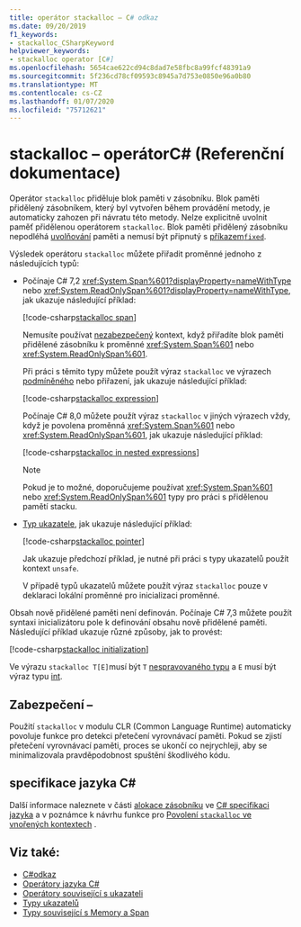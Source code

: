 ```yaml
---
title: operátor stackalloc – C# odkaz
ms.date: 09/20/2019
f1_keywords:
- stackalloc_CSharpKeyword
helpviewer_keywords:
- stackalloc operator [C#]
ms.openlocfilehash: 5654cae622cd94c8dad7e58fbc8a99fcf48391a9
ms.sourcegitcommit: 5f236cd78cf09593c8945a7d753e0850e96a0b80
ms.translationtype: MT
ms.contentlocale: cs-CZ
ms.lasthandoff: 01/07/2020
ms.locfileid: "75712621"
---
```

# <a name="stackalloc-operator-c-reference"></a>stackalloc – operátorC# (Referenční dokumentace)

Operátor `stackalloc` přiděluje blok paměti v zásobníku. Blok paměti přidělený zásobníkem, který byl vytvořen během provádění metody, je automaticky zahozen při návratu této metody. Nelze explicitně uvolnit paměť přidělenou operátorem `stackalloc`. Blok paměti přidělený zásobníku nepodléhá [uvolňování](../../../standard/garbage-collection/index.md) paměti a nemusí být připnutý s [příkazem`fixed`](../keywords/fixed-statement.md).

Výsledek operátoru `stackalloc` můžete přiřadit proměnné jednoho z následujících typů:

- Počínaje C# 7,2 <xref:System.Span%601?displayProperty=nameWithType> nebo <xref:System.ReadOnlySpan%601?displayProperty=nameWithType>, jak ukazuje následující příklad:

  [!code-csharp[stackalloc span](~/samples/csharp/language-reference/operators/StackallocOperator.cs#AssignToSpan)]

  Nemusíte používat [nezabezpečený](../keywords/unsafe.md) kontext, když přiřadíte blok paměti přidělené zásobníku k proměnné <xref:System.Span%601> nebo <xref:System.ReadOnlySpan%601>.

  Při práci s těmito typy můžete použít výraz `stackalloc` ve výrazech [podmíněného](conditional-operator.md) nebo přiřazení, jak ukazuje následující příklad:

  [!code-csharp[stackalloc expression](~/samples/csharp/language-reference/operators/StackallocOperator.cs#AsExpression)]

  Počínaje C# 8,0 můžete použít výraz `stackalloc` v jiných výrazech vždy, když je povolena proměnná <xref:System.Span%601> nebo <xref:System.ReadOnlySpan%601>, jak ukazuje následující příklad:

  [!code-csharp[stackalloc in nested expressions](~/samples/csharp/language-reference/operators/StackallocOperator.cs#Nested)]

  > [!NOTE]
  > Pokud je to možné, doporučujeme používat <xref:System.Span%601> nebo <xref:System.ReadOnlySpan%601> typy pro práci s přidělenou pamětí stacku.

- [Typ ukazatele](../../programming-guide/unsafe-code-pointers/pointer-types.md), jak ukazuje následující příklad:

  [!code-csharp[stackalloc pointer](~/samples/csharp/language-reference/operators/StackallocOperator.cs#AssignToPointer)]

  Jak ukazuje předchozí příklad, je nutné při práci s typy ukazatelů použít kontext `unsafe`.

  V případě typů ukazatelů můžete použít výraz `stackalloc` pouze v deklaraci lokální proměnné pro inicializaci proměnné.

Obsah nově přidělené paměti není definován. Počínaje C# 7,3 můžete použít syntaxi inicializátoru pole k definování obsahu nově přidělené paměti. Následující příklad ukazuje různé způsoby, jak to provést:

[!code-csharp[stackalloc initialization](~/samples/csharp/language-reference/operators/StackallocOperator.cs#StackallocInit)]

Ve výrazu `stackalloc T[E]`musí být `T` [nespravovaného typu](../builtin-types/unmanaged-types.md) a `E` musí být výraz typu [int](../builtin-types/integral-numeric-types.md).

## <a name="security"></a>Zabezpečení –

Použití `stackalloc` v modulu CLR (Common Language Runtime) automaticky povoluje funkce pro detekci přetečení vyrovnávací paměti. Pokud se zjistí přetečení vyrovnávací paměti, proces se ukončí co nejrychleji, aby se minimalizovala pravděpodobnost spuštění škodlivého kódu.

## <a name="c-language-specification"></a>specifikace jazyka C#

Další informace naleznete v části [alokace zásobníku](~/_csharplang/spec/unsafe-code.md#stack-allocation) ve [ C# specifikaci jazyka](~/_csharplang/spec/introduction.md) a v poznámce k návrhu funkce pro [Povolení `stackalloc` ve vnořených kontextech](~/_csharplang/proposals/csharp-8.0/nested-stackalloc.md) .

## <a name="see-also"></a>Viz také:

- [C#odkaz](../index.md)
- [Operátory jazyka C#](index.md)
- [Operátory související s ukazateli](pointer-related-operators.md)
- [Typy ukazatelů](../../programming-guide/unsafe-code-pointers/pointer-types.md)
- [Typy související s Memory a Span](../../../standard/memory-and-spans/index.md)
